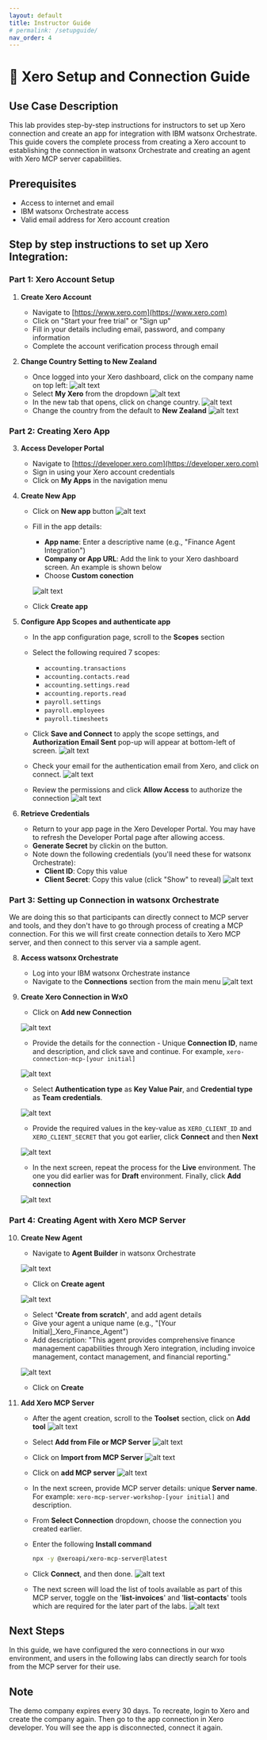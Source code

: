 ```yaml
---
layout: default
title: Instructor Guide
# permalink: /setupguide/
nav_order: 4
---
```

# 🏦 Xero Setup and Connection Guide 

## Use Case Description

This lab provides step-by-step instructions for instructors to set up Xero connection and create an app for integration with IBM watsonx Orchestrate. This guide covers the complete process from creating a Xero account to establishing the connection in watsonx Orchestrate and creating an agent with Xero MCP server capabilities.

## Prerequisites

- Access to internet and email
- IBM watsonx Orchestrate access
- Valid email address for Xero account creation

## Step by step instructions to set up Xero Integration:

### Part 1: Xero Account Setup

1. **Create Xero Account**
   - Navigate to [https://www.xero.com](https://www.xero.com)
   - Click on "Start your free trial" or "Sign up"
   - Fill in your details including email, password, and company information
   - Complete the account verification process through email

2. **Change Country Setting to New Zealand**
   - Once logged into your Xero dashboard, click on the company name on top left:
   ![alt text](../imgs/imgs_c/xero-change-country.png)
   - Select **My Xero** from the dropdown
   ![alt text](../imgs/imgs_c/click-my-xero.png)
   - In the new tab that opens, click on change country.
   ![alt text](../imgs/imgs_c/xero-change-country.png)
   - Change the country from the default to **New Zealand**
   ![alt text](../imgs/imgs_c/select%20NZ.png)

### Part 2: Creating Xero App

3. **Access Developer Portal**
   - Navigate to [https://developer.xero.com](https://developer.xero.com)
   - Sign in using your Xero account credentials
   - Click on **My Apps** in the navigation menu

4. **Create New App**
   - Click on **New app** button
   ![alt text](../imgs/imgs_c/click-new-app.png)
   - Fill in the app details:
     - **App name**: Enter a descriptive name (e.g., "Finance Agent Integration")
     - **Company or App URL**: Add the link to your Xero dashboard screen. An example is shown below
     - Choose **Custom conection**
       
     ![alt text](../imgs/imgs_c/fill-app-details.png)

   - Click **Create app**

5. **Configure App Scopes and authenticate app**
   - In the app configuration page, scroll to the **Scopes** section
   - Select the following required 7 scopes:
     - `accounting.transactions`
     - `accounting.contacts.read`
     - `accounting.settings.read`
     - `accounting.reports.read`
     - `payroll.settings`
     - `payroll.employees`
     - `payroll.timesheets`
   - Click **Save and Connect** to apply the scope settings, and **Authorization Email Sent** pop-up will appear at bottom-left of screen.
   ![alt text](../imgs/imgs_c/scope-auth-mail-sent.png)

   - Check your email for the authentication email from Xero, and click on connect.
   ![alt text](../imgs/imgs_c/open-email-click-connect.png)
   
   - Review the permissions and click **Allow Access** to authorize the connection
   ![alt text](../imgs/imgs_c/allow-access.png)

7. **Retrieve Credentials**
   - Return to your app page in the Xero Developer Portal. You may have to refresh the Developer Portal page after allowing access.
   - **Generate Secret** by clickin on the button.
   - Note down the following credentials (you'll need these for watsonx Orchestrate):
     - **Client ID**: Copy this value
     - **Client Secret**: Copy this value (click "Show" to reveal)
     ![alt text](../imgs/imgs_c/come-back-apps-secret.png)

### Part 3: Setting up Connection in watsonx Orchestrate
We are doing this so that participants can directly connect to MCP server and tools, and they don't have to go through process of creating a MCP connection. For this we will first create connection details to Xero MCP server, and then connect to this server via a sample agent.

8. **Access watsonx Orchestrate**
   - Log into your IBM watsonx Orchestrate instance
   - Navigate to the **Connections** section from the main menu
   ![alt text](../imgs/imgs_c/connections-tab.png)

9. **Create Xero Connection in WxO**
   - Click on **Add new Connection**
     
   ![alt text](../imgs/imgs_c/add-new-connection.png)

   - Provide the details for the connection - Unique **Connection ID**, name and description, and click save and continue. For example, `xero-connection-mcp-[your initial]`
     
   ![alt text](../imgs/imgs_c/conection-details.png)

   - Select **Authentication type** as **Key Value Pair**, and **Credential type** as **Team credentials**.
     
   ![alt text](../imgs/imgs_c/draft-env-kv-pair-team.png)

   - Provide the required values in the key-value as `XERO_CLIENT_ID` and `XERO_CLIENT_SECRET` that you got earlier, click **Connect** and then **Next**
     
   ![alt text](../imgs/imgs_c/provide-values-click-connect.png)

   - In the next screen, repeat the process for the **Live** environment. The one you did earlier was for **Draft** environment. Finally, click **Add connection**
     
   ![alt text](../imgs/imgs_c/repeat-for-live-env.png)


### Part 4: Creating Agent with Xero MCP Server

10. **Create New Agent**
    
    - Navigate to **Agent Builder** in watsonx Orchestrate
      
     ![alt text](../imgs/imgs_c/agent-builder-tab.png)

    - Click on **Create agent**
      
     ![alt text](../imgs/imgs_c/create-agent.png)

    - Select **'Create from scratch'**, and add agent details
    - Give your agent a unique name (e.g., "[Your Initial]_Xero_Finance_Agent")
    - Add description: "This agent provides comprehensive finance management capabilities through Xero integration, including invoice management, contact management, and financial reporting."
    
    ![alt text](../imgs/imgs_c/provide-agent-details-create.png)

    - Click on **Create**

12. **Add Xero MCP Server**
    - After the agent creation, scroll to the **Toolset** section, click on **Add tool**
    ![alt text](../imgs/imgs_c/agent-launcher-click-tools.png)

    - Select **Add from File or MCP Server**
    ![alt text](../imgs/imgs_c/add-file-mcp-server.png)

    - Click on **Import from MCP Server**
    ![alt text](../imgs/imgs_c/import-from-mcp-server.png)

    - Click on **add MCP server**
    ![alt text](../imgs/imgs_c/add-mcp-server.png)

    - In the next screen, provide MCP server details: unique **Server name**. For example: `xero-mcp-server-workshop-[your initial]` and description.
    - From **Select Connection** dropdown, choose the connection you created earlier.
    - Enter the following **Install command**
      ```bash
      npx -y @xeroapi/xero-mcp-server@latest
      ```
    - Click **Connect**, and then done.
    ![alt text](../imgs/imgs_c/provide-mcp-server-connection-details.png)

    - The next screen will load the list of tools available as part of this MCP server, toggle on the '**list-invoices**' and '**list-contacts**' tools which are required for the later part of the labs.
    ![alt text](../imgs/imgs_c/once-conneceted-see-all-the-tools.png)


## Next Steps
In this guide, we have configured the xero connections in our wxo environment, and users in the following labs can directly search for tools from the MCP server for their use.

## Note
The demo company expires every 30 days. To recreate, login to Xero and create the company again.
Then go to the app connection in Xero developer. You will see the app is disconnected, connect it again.

